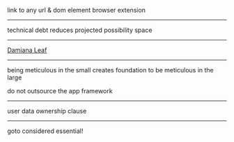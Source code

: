 link to any url & dom element
  browser extension

---

technical debt reduces projected possibility space

---

<a href="https://www.mountainroseherbs.com/products/damiana-leaf/profile" target="_blank">Damiana Leaf</a>

---

being meticulous in the small creates foundation to be meticulous in the large

do not outsource the app framework

---

user data ownership clause

---

goto considered essential!
